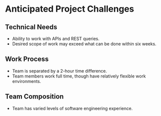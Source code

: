 # Anticipated Project Challenges

## Technical Needs
- Ability to work with APIs and REST queries.
- Desired scope of work may exceed what can be done within six weeks.

## Work Process 
- Team is separated by a 2-hour time difference.
- Team members work full time, though have relatively flexible work environments.

## Team Composition
- Team has varied levels of software engineering experience.
